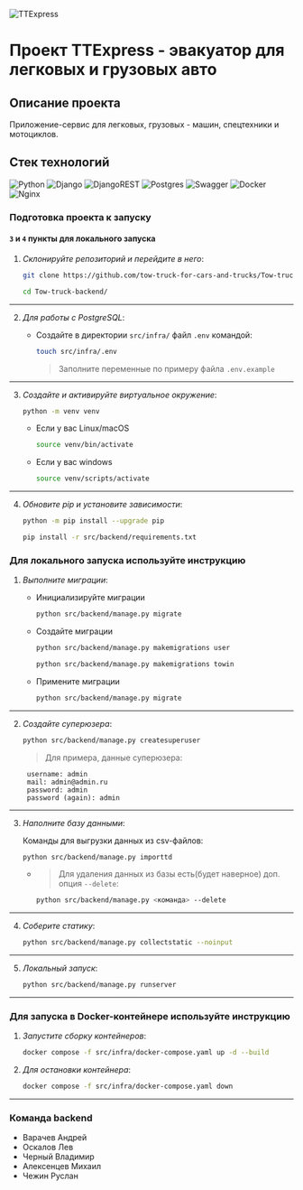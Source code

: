 ![TTExpress](https://github.com/tow-truck-for-cars-and-trucks/Tow-truck-backend/actions/workflows/main.yml/badge.svg)

# Проект TTExpress - эвакуатор для легковых и грузовых авто

## Описание проекта
Приложение-сервис для легковых, грузовых - машин, спецтехники и мотоциклов.

## Стек технологий
![Python](https://img.shields.io/badge/python-3670A0?style=for-the-badge&logo=python&logoColor=ffdd54)
![Django](https://img.shields.io/badge/django-%23092E20.svg?style=for-the-badge&logo=django&logoColor=white) ![DjangoREST](https://img.shields.io/badge/DJANGO-REST-ff1709?style=for-the-badge&logo=django&logoColor=white&color=ff1709&labelColor=gray)
![Postgres](https://img.shields.io/badge/postgres-%23316192.svg?style=for-the-badge&logo=postgresql&logoColor=white)
![Swagger](https://img.shields.io/badge/-Swagger-%23Clojure?style=for-the-badge&logo=swagger&logoColor=white)
![Docker](https://img.shields.io/badge/docker-%230db7ed.svg?style=for-the-badge&logo=docker&logoColor=white) ![Nginx](https://img.shields.io/badge/nginx-%23009639.svg?style=for-the-badge&logo=nginx&logoColor=white)


### Подготовка проекта к запуску

#### `3` и `4` пункты для локального запуска

1. *Склонируйте репозиторий и перейдите в него*:

    ```sh
    git clone https://github.com/tow-truck-for-cars-and-trucks/Tow-truck-backend.git
    ```
    ```sh
    cd Tow-truck-backend/
    ```
---
2. *Для работы с PostgreSQL*:

    * Создайте в директории `src/infra/` файл `.env` командой:

        ```sh
        touch src/infra/.env
        ```
        > Заполните переменные по примеру файла `.env.example`
---
3. *Создайте и активируйте виртуальное окружение*:

    ```sh
    python -m venv venv
    ```
    - Если у вас Linux/macOS
        ```sh
        source venv/bin/activate
        ```

    - Если у вас windows
        ```sh
        source venv/scripts/activate
        ```
---
4. *Обновите pip и установите зависимости*:

    ```sh
    python -m pip install --upgrade pip
    ```
    ```sh
    pip install -r src/backend/requirements.txt
    ```

### Для локального запуска используйте инструкцию

1. *Выполните миграции*:

    * Инициализируйте миграции
        ```sh
        python src/backend/manage.py migrate
        ```

    * Создайте миграции
        ```sh
        python src/backend/manage.py makemigrations user
        ```
        ```sh
        python src/backend/manage.py makemigrations towin
        ```

    * Примените миграции
        ```sh
        python src/backend/manage.py migrate
        ```
---
2. *Создайте суперюзера*:

    ```sh
    python src/backend/manage.py createsuperuser
    ```

    > Для примера, данные суперюзера:

        username: admin
        mail: admin@admin.ru
        password: admin
        password (again): admin

---
3. *Наполните базу данными*:

    Команды для выгрузки данных из csv-файлов:

    ```sh
    python src/backend/manage.py importtd
    ```

    -    > Для удаления данных из базы есть(будет наверное) доп. опция `--delete`:

            ```sh
            python src/backend/manage.py <команда> --delete
            ```
---
4. *Соберите статику*:
    ```sh
    python src/backend/manage.py collectstatic --noinput
    ```
---
5. *Локальный запуск*:

    ```sh
    python src/backend/manage.py runserver
    ```
---

### Для запуска в Docker-контейнере используйте инструкцию

1. *Запустите сборку контейнеров*:

    ```sh
    docker compose -f src/infra/docker-compose.yaml up -d --build
    ```
2. *Для остановки контейнера*:
    ```sh
    docker compose -f src/infra/docker-compose.yaml down
    ```
---


### Команда backend

- Варачев Андрей
- Оскалов Лев
- Черный Владимир
- Алексенцев Михаил
- Чежин Руслан
